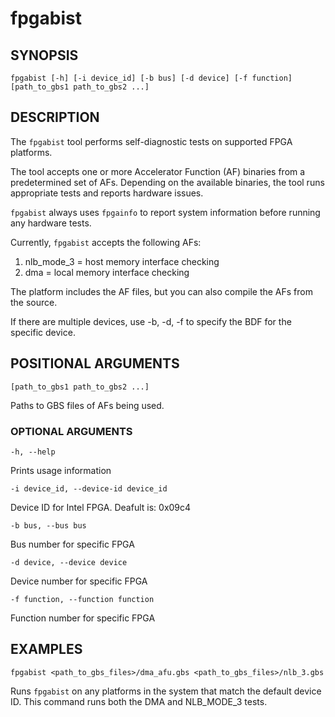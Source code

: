 # fpgabist #

## SYNOPSIS ##
```console
fpgabist [-h] [-i device_id] [-b bus] [-d device] [-f function] [path_to_gbs1 path_to_gbs2 ...]
```

## DESCRIPTION ##
The ```fpgabist``` tool performs self-diagnostic tests on supported FPGA platforms.

The tool accepts one or more Accelerator Function (AF) binaries from a predetermined set of AFs. Depending on the available binaries, 
the tool runs appropriate tests and reports hardware issues.

```fpgabist``` always uses ```fpgainfo``` to report system information before running any hardware tests.

Currently, ```fpgabist``` accepts the following AFs:
   1. nlb_mode_3 = host memory interface checking
   2. dma = local memory interface checking

The platform includes the AF files, but you can also compile the AFs from the source. 

If there are multiple devices, use -b, -d, -f to specify the BDF for the specific device.

## POSITIONAL ARGUMENTS ##
`[path_to_gbs1 path_to_gbs2 ...]`

   Paths to GBS files of AFs being used.

### OPTIONAL ARGUMENTS ##
`-h, --help`

   Prints usage information

`-i device_id, --device-id device_id`

   Device ID for Intel FPGA. Deafult is: 0x09c4

`-b bus, --bus bus`

   Bus number for specific FPGA

`-d device, --device device`

   Device number for specific FPGA

`-f function, --function function`

   Function number for specific FPGA

## EXAMPLES ##

`fpgabist <path_to_gbs_files>/dma_afu.gbs <path_to_gbs_files>/nlb_3.gbs`

 Runs ```fpgabist``` on any platforms in the system that match the default device ID. This command runs both the DMA and NLB_MODE_3 tests.

   
